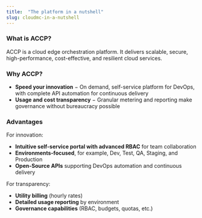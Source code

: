 ```yaml
---
title:  "The platform in a nutshell"
slug: cloudmc-in-a-nutshell
---
```


### What is ACCP?

ACCP is a cloud edge orchestration platform. It delivers scalable, secure, high-performance, cost-effective, and resilient cloud services.

### Why ACCP?

- **Speed your innovation**  − On demand, self-service platform for DevOps, with complete API automation for continuous delivery
- **Usage and cost transparency**  − Granular metering and reporting make governance without bureaucracy possible

### Advantages

For innovation:

- **Intuitive self-service portal with advanced RBAC** for team collaboration
- **Environments-focused**, for example, Dev, Test, QA, Staging, and Production
- **Open-Source APIs** supporting DevOps automation and continuous delivery

For transparency:

- **Utility billing** (hourly rates)
- **Detailed usage reporting** by environment
- **Governance capabilities** (RBAC, budgets, quotas, etc.)
